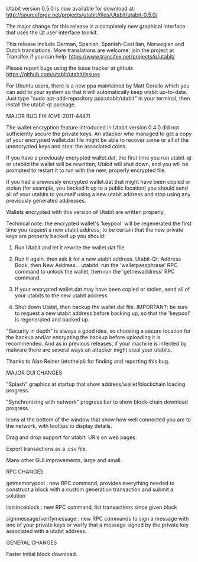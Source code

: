 Utabit version 0.5.0 is now available for download at:
http://sourceforge.net/projects/utabit/files/Utabit/utabit-0.5.0/

The major change for this release is a completely new graphical interface that uses the Qt user interface toolkit.

This release include German, Spanish, Spanish-Castilian, Norwegian and Dutch translations. More translations are welcome; join the project at Transifex if you can help:
https://www.transifex.net/projects/p/utabit/

Please report bugs using the issue tracker at github:
https://github.com/utabit/utabit/issues

For Ubuntu users, there is a new ppa maintained by Matt Corallo which you can add to your system so that it will automatically keep utabit up-to-date.  Just type "sudo apt-add-repository ppa:utabit/utabit" in your terminal, then install the utabit-qt package.

MAJOR BUG FIX  (CVE-2011-4447)

The wallet encryption feature introduced in Utabit version 0.4.0 did not sufficiently secure the private keys. An attacker who
managed to get a copy of your encrypted wallet.dat file might be able to recover some or all of the unencrypted keys and steal the
associated coins.

If you have a previously encrypted wallet.dat, the first time you run utabit-qt or utabitd the wallet will be rewritten, Utabit will
shut down, and you will be prompted to restart it to run with the new, properly encrypted file.

If you had a previously encrypted wallet.dat that might have been copied or stolen (for example, you backed it up to a public
location) you should send all of your utabits to yourself using a new utabit address and stop using any previously generated addresses.

Wallets encrypted with this version of Utabit are written properly.

Technical note: the encrypted wallet's 'keypool' will be regenerated the first time you request a new utabit address; to be certain that the
new private keys are properly backed up you should:

1. Run Utabit and let it rewrite the wallet.dat file

2. Run it again, then ask it for a new utabit address.
Utabit-Qt: Address Book, then New Address...
utabitd: run the 'walletpassphrase' RPC command to unlock the wallet,  then run the 'getnewaddress' RPC command.

3. If your encrypted wallet.dat may have been copied or stolen, send  all of your utabits to the new utabit address.

4. Shut down Utabit, then backup the wallet.dat file.
IMPORTANT: be sure to request a new utabit address before backing up, so that the 'keypool' is regenerated and backed up.

"Security in depth" is always a good idea, so choosing a secure location for the backup and/or encrypting the backup before uploading it is recommended. And as in previous releases, if your machine is infected by malware there are several ways an attacker might steal your utabits.

Thanks to Alan Reiner (etotheipi) for finding and reporting this bug.

MAJOR GUI CHANGES

"Splash" graphics at startup that show address/wallet/blockchain loading progress.

"Synchronizing with network" progress bar to show block-chain download progress.

Icons at the bottom of the window that show how well connected you are to the network, with tooltips to display details.

Drag and drop support for utabit: URIs on web pages.

Export transactions as a .csv file.

Many other GUI improvements, large and small.

RPC CHANGES

getmemorypool : new RPC command, provides everything needed to construct a block with a custom generation transaction and submit a solution

listsinceblock : new RPC command, list transactions since given block

signmessage/verifymessage : new RPC commands to sign a message with one of your private keys or verify that a message signed by the private key associated with a utabit address.

GENERAL CHANGES

Faster initial block download.
